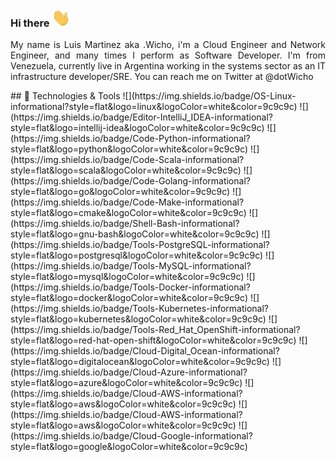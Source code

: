 ### Hi there <img src="hi.gif" width="30px">
<p align='justify'>
My name is Luis Martinez aka .Wicho, i'm a Cloud Engineer and Network Engineer, and many times I perform as Software Developer. I'm from Venezuela, currently live in Argentina working  in the systems sector as an IT infrastructure developer/SRE. You can reach me on Twitter at @dotWicho 
</p>
## 🔧 Technologies & Tools
![](https://img.shields.io/badge/OS-Linux-informational?style=flat&logo=linux&logoColor=white&color=9c9c9c)
![](https://img.shields.io/badge/Editor-IntelliJ_IDEA-informational?style=flat&logo=intellij-idea&logoColor=white&color=9c9c9c)
![](https://img.shields.io/badge/Code-Python-informational?style=flat&logo=python&logoColor=white&color=9c9c9c)
![](https://img.shields.io/badge/Code-Scala-informational?style=flat&logo=scala&logoColor=white&color=9c9c9c)
![](https://img.shields.io/badge/Code-Golang-informational?style=flat&logo=go&logoColor=white&color=9c9c9c)
![](https://img.shields.io/badge/Code-Make-informational?style=flat&logo=cmake&logoColor=white&color=9c9c9c)
![](https://img.shields.io/badge/Shell-Bash-informational?style=flat&logo=gnu-bash&logoColor=white&color=9c9c9c)
![](https://img.shields.io/badge/Tools-PostgreSQL-informational?style=flat&logo=postgresql&logoColor=white&color=9c9c9c)
![](https://img.shields.io/badge/Tools-MySQL-informational?style=flat&logo=mysql&logoColor=white&color=9c9c9c)
![](https://img.shields.io/badge/Tools-Docker-informational?style=flat&logo=docker&logoColor=white&color=9c9c9c)
![](https://img.shields.io/badge/Tools-Kubernetes-informational?style=flat&logo=kubernetes&logoColor=white&color=9c9c9c)
![](https://img.shields.io/badge/Tools-Red_Hat_OpenShift-informational?style=flat&logo=red-hat-open-shift&logoColor=white&color=9c9c9c)
![](https://img.shields.io/badge/Cloud-Digital_Ocean-informational?style=flat&logo=digitalocean&logoColor=white&color=9c9c9c)
![](https://img.shields.io/badge/Cloud-Azure-informational?style=flat&logo=azure&logoColor=white&color=9c9c9c)
![](https://img.shields.io/badge/Cloud-AWS-informational?style=flat&logo=aws&logoColor=white&color=9c9c9c)
![](https://img.shields.io/badge/Cloud-AWS-informational?style=flat&logo=aws&logoColor=white&color=9c9c9c)
![](https://img.shields.io/badge/Cloud-Google-informational?style=flat&logo=google&logoColor=white&color=9c9c9c)

<!-- **dotWicho/dotWicho** is a ✨ _special_ ✨ repository because its `README.md` (this file) appears on your GitHub profile.
<p align='center'>
<a href="https://"><img height="30" src="https://raw.githubusercontent.com/dotWicho/dotWicho/main/icon/dev.png"></a>&nbsp;&nbsp;
<a href="https://twitter.com/dotWicho"><img height="30" src="https://github.com/dotWicho/dotWicho/blob/main/icon/twitter.png?raw=true"></a>&nbsp;&nbsp;
<a href="https://www.linkedin.com/in//"><img height="30" src="https://github.com/dotWicho/dotWicho/blob/main/icon/linkedin.png?raw=true"></a>
</p>
-->
<!--
Here are some ideas to get you started:

- 🔭 I’m currently working on ...
- 🌱 I’m currently learning ...
- 👯 I’m looking to collaborate on ...
- 🤔 I’m looking for help with ...
- 💬 Ask me about ...
- 📫 How to reach me: ...
- 😄 Pronouns: ...
- ⚡ Fun fact: ...
-->
